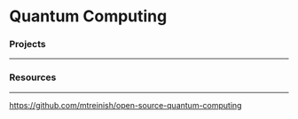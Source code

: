# Quantum Computing

### Projects
---


### Resources
---
https://github.com/mtreinish/open-source-quantum-computing
